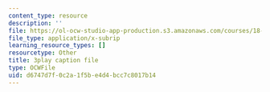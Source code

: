 ```yaml
---
content_type: resource
description: ''
file: https://ol-ocw-studio-app-production.s3.amazonaws.com/courses/18-01sc-single-variable-calculus-fall-2010/d6747d7f0c2a1f5be4d4bcc7c8017b14_rUis1mSzwyA.srt
file_type: application/x-subrip
learning_resource_types: []
resourcetype: Other
title: 3play caption file
type: OCWFile
uid: d6747d7f-0c2a-1f5b-e4d4-bcc7c8017b14
---
```

